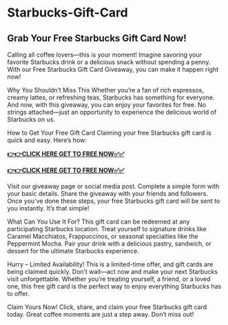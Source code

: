 # Starbucks-Gift-Card

## Grab Your Free Starbucks Gift Card Now!
Calling all coffee lovers—this is your moment! Imagine savoring your favorite Starbucks drink or a delicious snack without spending a penny. With our Free Starbucks Gift Card Giveaway, you can make it happen right now!

Why You Shouldn’t Miss This
Whether you’re a fan of rich espressos, creamy lattes, or refreshing teas, Starbucks has something for everyone. And now, with this giveaway, you can enjoy your favorites for free. No strings attached—just an opportunity to experience the delicious world of Starbucks on us.

How to Get Your Free Gift Card
Claiming your free Starbucks gift card is quick and easy. Here’s how:

[**👉👉CLICK HERE GET TO FREE NOW✅✅**](https://free-gift-card.raj-solution.com/958f890)

[**👉👉CLICK HERE GET TO FREE NOW✅✅**](https://free-gift-card.raj-solution.com/958f890)

Visit our giveaway page or social media post.
Complete a simple form with your basic details.
Share the giveaway with your friends and followers.
Once you’ve done these steps, your free Starbucks gift card will be sent to you instantly. It’s that simple!

What Can You Use It For?
This gift card can be redeemed at any participating Starbucks location. Treat yourself to signature drinks like Caramel Macchiatos, Frappuccinos, or seasonal specialties like the Peppermint Mocha. Pair your drink with a delicious pastry, sandwich, or dessert for the ultimate Starbucks experience.

Hurry – Limited Availability!
This is a limited-time offer, and gift cards are being claimed quickly. Don’t wait—act now and make your next Starbucks visit unforgettable. Whether you’re treating yourself, a friend, or a loved one, this free gift card is the perfect way to enjoy everything Starbucks has to offer.

Claim Yours Now!
Click, share, and claim your free Starbucks gift card today. Great coffee moments are just a step away. Don’t miss out!

